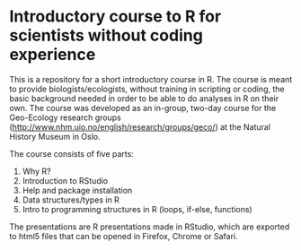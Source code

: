 Introductory course to R for scientists without coding experience
=================================================================

This is a repository for a short introductory course in R. The course is 
meant to provide biologists/ecologists, without training in scripting or 
coding, the basic background needed in order to be able to do analyses in 
R on their own. The course was developed as an in-group, two-day course 
for the Geo-Ecology research groups (http://www.nhm.uio.no/english/research/groups/geco/) 
at the Natural History Museum in Oslo.

The course consists of five parts:
1) Why R?
2) Introduction to RStudio
3) Help and package installation
4) Data structures/types in R
5) Intro to programming structures in R (loops, if-else, functions)

The presentations are R presentations made in RStudio, which are exported 
to html5 files that can be opened in Firefox, Chrome or Safari.
